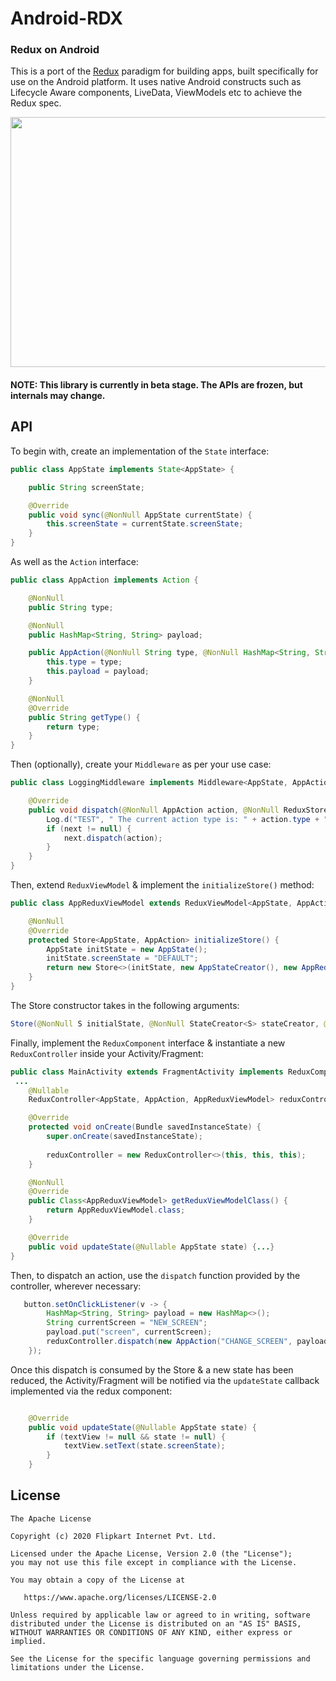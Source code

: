 # Android-RDX

### Redux on Android
This is a port of the [Redux](https://redux.js.org/) paradigm for building apps, built specifically for use on the Android platform. It uses native Android constructs such as Lifecycle Aware components, LiveData, ViewModels etc to achieve the Redux spec.

<p align="center">
<img src="https://github.com/flipkart-incubator/redux-android/blob/master/Redux%20Example.gif" width="550" height="400" style=""/> </p>

#### NOTE: This library is currently in beta stage. The APIs are frozen, but internals may change. 

## API

To begin with, create an implementation of the `State` interface:
````java
public class AppState implements State<AppState> {

    public String screenState;

    @Override
    public void sync(@NonNull AppState currentState) {
        this.screenState = currentState.screenState;
    }
}
````
As well as the `Action` interface:
````java
public class AppAction implements Action {

    @NonNull
    public String type;

    @NonNull
    public HashMap<String, String> payload;

    public AppAction(@NonNull String type, @NonNull HashMap<String, String> payload) {
        this.type = type;
        this.payload = payload;
    }

    @NonNull
    @Override
    public String getType() {
        return type;
    }
}
````
Then (optionally), create your `Middleware` as per your use case:

````java
public class LoggingMiddleware implements Middleware<AppState, AppAction> {

    @Override
    public void dispatch(@NonNull AppAction action, @NonNull ReduxStore<AppState, AppAction> store, @Nullable Dispatcher<AppAction> next) {
        Log.d("TEST", " The current action type is: " + action.type + " Payload: " + action.payload);
        if (next != null) {
            next.dispatch(action);
        }
    }
}
````

Then, extend `ReduxViewModel` & implement the `initializeStore()` method:

````java
public class AppReduxViewModel extends ReduxViewModel<AppState, AppAction> {

    @NonNull
    @Override
    protected Store<AppState, AppAction> initializeStore() {
        AppState initState = new AppState();
        initState.screenState = "DEFAULT";
        return new Store<>(initState, new AppStateCreator(), new AppReducer(), new LoggingMiddleware());
    }
}
````

The Store constructor takes in the following arguments:
````java
Store(@NonNull S initialState, @NonNull StateCreator<S> stateCreator, @NonNull Reducer<S, A> reducer, @Nullable Middleware<S, A>... middlewareList)
````

Finally, implement the `ReduxComponent` interface & instantiate a new `ReduxController` inside your Activity/Fragment:
````java
public class MainActivity extends FragmentActivity implements ReduxComponent<AppState, AppAction, AppReduxViewModel> {
 ...
    @Nullable
    ReduxController<AppState, AppAction, AppReduxViewModel> reduxController;

    @Override
    protected void onCreate(Bundle savedInstanceState) {
        super.onCreate(savedInstanceState);
        
        reduxController = new ReduxController<>(this, this, this);
    }

    @NonNull
    @Override
    public Class<AppReduxViewModel> getReduxViewModelClass() {
        return AppReduxViewModel.class;
    }

    @Override
    public void updateState(@Nullable AppState state) {...}
}
````

Then, to dispatch an action, use the `dispatch` function provided by the controller, wherever necessary:

````java
   button.setOnClickListener(v -> {
        HashMap<String, String> payload = new HashMap<>();
        String currentScreen = "NEW_SCREEN";
        payload.put("screen", currentScreen);
        reduxController.dispatch(new AppAction("CHANGE_SCREEN", payload));
    });
````

Once this dispatch is consumed by the Store & a new state has been reduced, the Activity/Fragment will be notified via the `updateState` callback implemented via the redux component:
````java

    @Override
    public void updateState(@Nullable AppState state) {
        if (textView != null && state != null) {
            textView.setText(state.screenState);
        }
    }
````

## License

    The Apache License

    Copyright (c) 2020 Flipkart Internet Pvt. Ltd.

    Licensed under the Apache License, Version 2.0 (the "License");
    you may not use this file except in compliance with the License.

    You may obtain a copy of the License at

       https://www.apache.org/licenses/LICENSE-2.0

    Unless required by applicable law or agreed to in writing, software
    distributed under the License is distributed on an "AS IS" BASIS,
    WITHOUT WARRANTIES OR CONDITIONS OF ANY KIND, either express or implied.

    See the License for the specific language governing permissions and
    limitations under the License.

